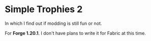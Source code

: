 # Simple Trophies 2

In which I find out if modding is still fun or not.

For **Forge 1.20.1**. I don't have plans to write it for Fabric at this time.